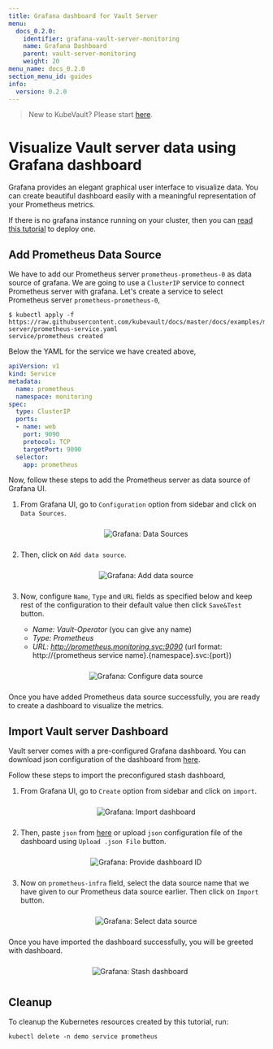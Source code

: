 ```yaml
---
title: Grafana dashboard for Vault Server
menu:
  docs_0.2.0:
    identifier: grafana-vault-server-monitoring
    name: Grafana Dashboard
    parent: vault-server-monitoring
    weight: 20
menu_name: docs_0.2.0
section_menu_id: guides
info:
  version: 0.2.0
---
```


> New to KubeVault? Please start [here](/docs/0.2.0/concepts/README).

# Visualize Vault server data using Grafana dashboard

Grafana provides an elegant graphical user interface to visualize data. You can create beautiful dashboard easily with a meaningful representation of your Prometheus metrics.

If there is no grafana instance running on your cluster, then you can [read this tutorial](https://github.com/appscode/third-party-tools/blob/master/monitoring/grafana/README.md) to deploy one.


## Add Prometheus Data Source

We have to add our Prometheus server `prometheus-prometheus-0` as data source of grafana. We are going to use a `ClusterIP` service to connect Prometheus server with grafana. Let's create a service to select Prometheus server `prometheus-prometheus-0`,

```console
$ kubectl apply -f https://raw.githubusercontent.com/kubevault/docs/master/docs/examples/monitoring/vault-server/prometheus-service.yaml
service/prometheus created
```

Below the YAML for the service we have created above,

```yaml
apiVersion: v1
kind: Service
metadata:
  name: prometheus
  namespace: monitoring
spec:
  type: ClusterIP
  ports:
  - name: web
    port: 9090
    protocol: TCP
    targetPort: 9090
  selector:
    app: prometheus
```

Now, follow these steps to add the Prometheus server as data source of Grafana UI.

1. From Grafana UI, go to `Configuration` option from sidebar and click on `Data Sources`.

    <p align="center">
      <img alt="Grafana: Data Sources"  src="/docs/0.2.0/images/monitoring/grafana-data-source-1.jpg" style="padding: 10px;">
    </p>

2. Then, click on `Add data source`.

    <p align="center">
      <img alt="Grafana: Add data source"  src="/docs/0.2.0/images/monitoring/grafana-data-source-2.png" style="padding: 10px;">
    </p>

3. Now, configure `Name`, `Type` and `URL` fields as specified below and keep rest of the configuration to their default value then click `Save&Test` button.
    - *Name: Vault-Operator* (you can give any name)
    - *Type: Prometheus*
    - *URL: http://prometheus.monitoring.svc:9090*
      (url format: http://{prometheus service name}.{namespace}.svc:{port})

    <p align="center">
      <img alt="Grafana: Configure data source"  src="/docs/0.2.0/images/monitoring/grafana-data-source-3.png" style="padding: 10px;">
    </p>

Once you have added Prometheus data source successfully, you are ready to create a dashboard to visualize the metrics.

## Import Vault server Dashboard

Vault server comes with a pre-configured Grafana dashboard. You can download json configuration of the dashboard from [here](/docs/0.2.0/examples/monitoring/grafana/dashboard.json).

Follow these steps to import the preconfigured stash dashboard,

1. From Grafana UI, go to `Create` option from sidebar and click on `import`.

    <p align="center">
        <img alt="Grafana: Import dashboard"  src="/docs/0.2.0/images/monitoring/grafana-import-1.png" style="padding: 10px;">
    </p>

2. Then, paste `json` from [here](/docs/0.2.0/examples/monitoring/grafana/dashboard.json) or upload `json` configuration file of the dashboard using `Upload .json File` button.

    <p align="center">
      <img alt="Grafana: Provide dashboard ID"  src="/docs/0.2.0/images/monitoring/grafana-import-2.png" style="padding: 10px;">
    </p>

3. Now on `prometheus-infra` field, select the data source name that we have given to our Prometheus data source earlier. Then click on `Import` button.

    <p align="center">
        <img alt="Grafana: Select data source"  src="/docs/0.2.0/images/monitoring/grafana-import-4.png" style="padding: 10px;">
    </p>

Once you have imported the dashboard successfully, you will be greeted with dashboard.

<p align="center">
      <img alt="Grafana: Stash dashboard"  src="/docs/0.2.0/images/monitoring/grafana-import-3.png" style="padding: 10px;">
</p>


## Cleanup
To cleanup the Kubernetes resources created by this tutorial, run:

```console
kubectl delete -n demo service prometheus
```